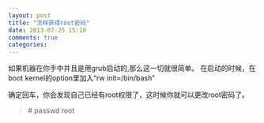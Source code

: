 ```yaml
---
layout: post
title: "怎样获得root密码"
date: 2013-07-25 15:10
comments: true
categories: 
---
```

如果机器在你手中并且是用grub启动的,那么这一切就很简单。
在启动的时候，在boot kernel的option里加入“rw init=/bin/bash”

确定回车，你会发现自己已经有root权限了，这时候你就可以更改root密码了。
> \# passwd root